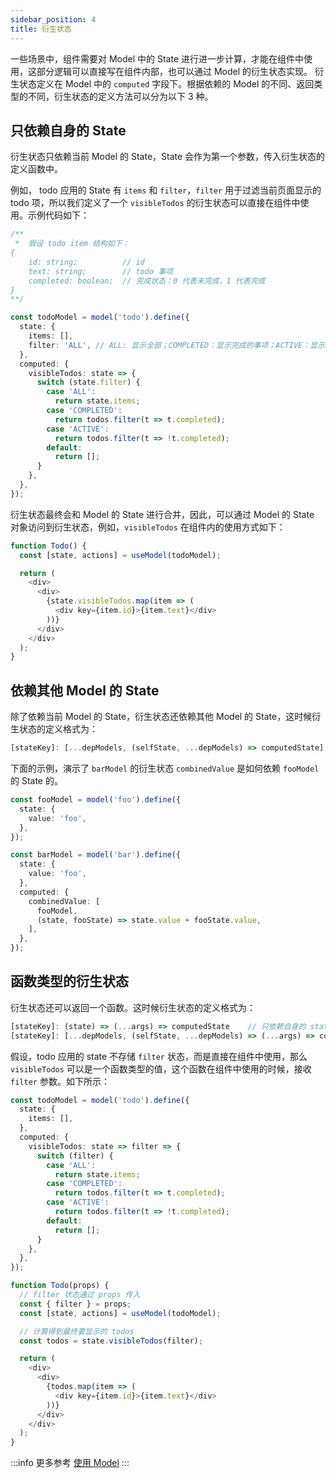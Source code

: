 ```yaml
---
sidebar_position: 4
title: 衍生状态
---
```


一些场景中，组件需要对 Model 中的 State 进行进一步计算，才能在组件中使用，这部分逻辑可以直接写在组件内部，也可以通过 Model 的衍生状态实现。
衍生状态定义在 Model 中的 `computed` 字段下。根据依赖的 Model 的不同、返回类型的不同，衍生状态的定义方法可以分为以下 3 种。


## 只依赖自身的 State

衍生状态只依赖当前 Model 的 State，State 会作为第一个参数，传入衍生状态的定义函数中。

例如， todo 应用的 State 有 `items` 和 `filter`，`filter` 用于过滤当前页面显示的 todo 项，所以我们定义了一个 `visibleTodos` 的衍生状态可以直接在组件中使用。示例代码如下：

```ts
/**
 *  假设 todo item 结构如下：
{
    id: string;          // id
    text: string;        // todo 事项
    completed: boolean;  // 完成状态：0 代表未完成，1 代表完成
}
**/

const todoModel = model('todo').define({
  state: {
    items: [],
    filter: 'ALL', // ALL: 显示全部；COMPLETED：显示完成的事项；ACTIVE：显示未完成的事项
  },
  computed: {
    visibleTodos: state => {
      switch (state.filter) {
        case 'ALL':
          return state.items;
        case 'COMPLETED':
          return todos.filter(t => t.completed);
        case 'ACTIVE':
          return todos.filter(t => !t.completed);
        default:
          return [];
      }
    },
  },
});
```


衍生状态最终会和 Model 的 State 进行合并，因此，可以通过 Model 的 State 对象访问到衍生状态，例如，`visibleTodos` 在组件内的使用方式如下：

```ts
function Todo() {
  const [state, actions] = useModel(todoModel);

  return (
    <div>
      <div>
        {state.visibleTodos.map(item => (
          <div key={item.id}>{item.text}</div>
        ))}
      </div>
    </div>
  );
}
```

## 依赖其他 Model 的 State

除了依赖当前 Model 的 State，衍生状态还依赖其他 Model 的 State，这时候衍生状态的定义格式为：

```ts
[stateKey]: [...depModels, (selfState, ...depModels) => computedState]
```

下面的示例，演示了 `barModel` 的衍生状态 `combinedValue` 是如何依赖 `fooModel` 的 State 的。

```ts
const fooModel = model('foo').define({
  state: {
    value: 'foo',
  },
});

const barModel = model('bar').define({
  state: {
    value: 'foo',
  },
  computed: {
    combinedValue: [
      fooModel,
      (state, fooState) => state.value + fooState.value,
    ],
  },
});
```

## 函数类型的衍生状态

衍生状态还可以返回一个函数。这时候衍生状态的定义格式为：

```ts
[stateKey]: (state) => (...args) => computedState    // 只依赖自身的 state
[stateKey]: [...depModels, (selfState, ...depModels) => (...args) => computedState]  // 依赖其他 Model 的 state
```

假设，todo 应用的 state 不存储 `filter` 状态，而是直接在组件中使用，那么 `visibleTodos` 可以是一个函数类型的值，这个函数在组件中使用的时候，接收 `filter` 参数。如下所示：

```ts
const todoModel = model('todo').define({
  state: {
    items: [],
  },
  computed: {
    visibleTodos: state => filter => {
      switch (filter) {
        case 'ALL':
          return state.items;
        case 'COMPLETED':
          return todos.filter(t => t.completed);
        case 'ACTIVE':
          return todos.filter(t => !t.completed);
        default:
          return [];
      }
    },
  },
});

function Todo(props) {
  // filter 状态通过 props 传入
  const { filter } = props;
  const [state, actions] = useModel(todoModel);

  // 计算得到最终要显示的 todos
  const todos = state.visibleTodos(filter);

  return (
    <div>
      <div>
        {todos.map(item => (
          <div key={item.id}>{item.text}</div>
        ))}
      </div>
    </div>
  );
}
```

:::info 更多参考
[使用 Model](/docs/guides/topic-detail/model/computed-state)
:::
